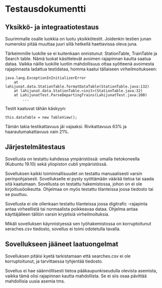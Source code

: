 # Testausdokumentti

## Yksikkö- ja integraatiotestaus
Suurimmalle osalle luokkia on luotu yksikkötestit. Joidenkin testien junan numeroksi pitää muuttaa juuri sillä hetkellä haettavissa oleva juna.

Tärkeimmille luokille se ei kuitenkaan onnistunut: StationTable, TrainTable ja Search table. Nämä luokat käsittelevät avoimen rajapinnan kautta saatua dataa. Vaikka näille luokille luotiin mahdollisuus ottaa syötteenä avoimesta rajapinnasta ladattua testidataa, homma kaatui tällaiseen virheilmoitukseen:

```
java.lang.ExceptionInInitializerError
	at lahijunat.data.StationTable.formatDataTable(StationTable.java:132)
	at lahijunat.data.StationTable.<init>(StationTable.java:32)
	at LahijunatTest.ParseDepartingTrains(LahijunatTest.java:200)
        ...
```

Testit kaatuvat tähän käskyyn:

```
this.dataTable = new TableView();
```

Tämän takia testikattavuus jäi vajaaksi. Rivikattavuus 63% ja haarautumakattavuus vain 21%.

## Järjestelmätestaus
Sovellusta on testattu kahdessa ympäristössä: omalla tietokoneella (Kubuntu 19.10) sekä yliopiston cubli ympäristössä. 

Sovelluksen kaikki toiminnallisuudet on testattu manuaalisesti varsin perinpohjaisesti. Sovellukselle ei pysty syöttämään väärää tietoa tai saada sitä kaatumaan. Sovellusta on testattu hakemistossa, johon on ei ole kirjoitiusöoikeutta. Ohjelmaa on myös testattu tilanteissa jossa tiedosto tai se puuttuu.

Sovellusta ei ole ollenkaan testattu tilanteissa jossa digitrafic -rajapinta antaa virheellistä tai normaalista poikkeavaa dataa. Ohjelma antaa käyttäjälleen tällöin varsin kryptisiä virheilmoituksia.

Mikäli sovelluksen käynnistyessä sen työhakemistossa on korruptoitunut seraches.csv tiedosto, sovellus ei toimi odotetulla tavalla.

## Sovellukseen jääneet laatuongelmat
Sovelluksen pitäisi kyetä tarkistamaan että searches.csv ei ole korruptoitunut, ja tarvittaessa tyhjentää tiedosto.

Sovellus ei hae säännöllisesti tietoa pääkaupunkiseudulla olevista asemista, vaikka tämä olisi rajapinnan kautta mahdollista. Se ei siis osaa pävittää mahdollisia uusia asemia tms.

